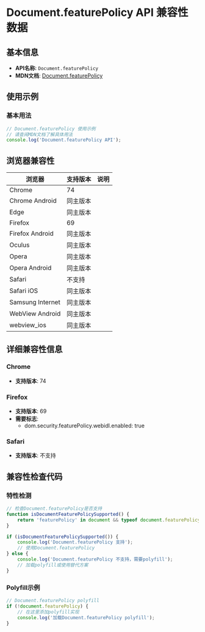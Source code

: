 # Document.featurePolicy API 兼容性数据

## 基本信息

- **API名称**: `Document.featurePolicy`
- **MDN文档**: [Document.featurePolicy](https://developer.mozilla.org/docs/Web/API/Document/featurePolicy)

## 使用示例

### 基本用法

```javascript
// Document.featurePolicy 使用示例
// 请查阅MDN文档了解具体用法
console.log('Document.featurePolicy API');
```

## 浏览器兼容性

| 浏览器 | 支持版本 | 说明 |
|--------|----------|------|
| Chrome | 74 |  |
| Chrome Android | 同主版本 |  |
| Edge | 同主版本 |  |
| Firefox | 69 |  |
| Firefox Android | 同主版本 |  |
| Oculus | 同主版本 |  |
| Opera | 同主版本 |  |
| Opera Android | 同主版本 |  |
| Safari | 不支持 |  |
| Safari iOS | 同主版本 |  |
| Samsung Internet | 同主版本 |  |
| WebView Android | 同主版本 |  |
| webview_ios | 同主版本 |  |

## 详细兼容性信息

### Chrome

- **支持版本**: 74

### Firefox

- **支持版本**: 69
- **需要标志**: 
  - dom.security.featurePolicy.webidl.enabled: true

### Safari

- **支持版本**: 不支持

## 兼容性检查代码

### 特性检测

```javascript
// 检查Document.featurePolicy是否支持
function isDocumentFeaturePolicySupported() {
    return 'featurePolicy' in document && typeof document.featurePolicy === 'function';
}

if (isDocumentFeaturePolicySupported()) {
    console.log('Document.featurePolicy 支持');
    // 使用Document.featurePolicy
} else {
    console.log('Document.featurePolicy 不支持，需要polyfill');
    // 加载polyfill或使用替代方案
}
```

### Polyfill示例

```javascript
// Document.featurePolicy polyfill
if (!document.featurePolicy) {
    // 在这里添加polyfill实现
    console.log('加载Document.featurePolicy polyfill');
}
```

